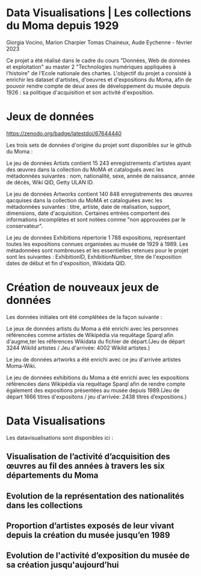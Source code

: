# Data Visualisations | Les collections du Moma depuis 1929

Giorgia Vocino, Marion Charpier Tomas Chaineux, Aude Eychenne - février 2023

Ce projet a été réalisé dans le cadre du cours "Données, Web de données et exploitation" au master 2 "Technologies numériques appliquées à l'histoire" de l'Ecole nationale des chartes. L'objectif du projet a consisté à enrichir les dataset d'artistes, d'oeuvres et d'expositions du Moma, afin de pouvoir rendre compte de deux axes de développement du musée depuis 1926 : sa politique d'acquisition et son activité d'exposition.

# Jeux de données 
https://zenodo.org/badge/latestdoi/67644440

Les trois sets de données d'origine du projet sont disponibles sur le github du Moma :

Le jeu de données Artists contient 15 243 enregistrements d'artistes ayant des œuvres dans la collection du MoMA et catalogués avec les métadonnées suivantes : nom, nationalité, sexe, année de naissance, année de décès, Wiki QID, Getty ULAN ID.

Le jeu de données Artworks contient 140 848 enregistrements des œuvres qacquises dans la collection du MoMA et cataloguées avec les métadonnées suivantes : titre, artiste, date de réalisation, support, dimensions, date d'acquisition. Certaines entrées comportent des informations incomplètes et sont notées comme "non approuvées par le conservateur".

Le jeu de données Exhibitions répertorie 1 788 expositions, représentant toutes les expositions connues organisées au musée de 1929 à 1989. Les métadonnées sont nombreuses et les essentielles retenues pour le projet sont les suivantes : ExhibitionID, ExhibitionNumber, titre de l'exposition dates de début et fin d'exposition,  Wikidata QID.

# Création de nouveaux jeux de données
Les données initiales ont été complétées de la façon suivante :

Le jeux de données artists du Moma a été enrichi avec les personnes référencées comme artistes de Wikipédia via requêtage Sparql afin d'augme,ter les références Wikidata du fichier de départ.(Jeu de départ 3244 WikiId artistes / Jeu d'arrivée: 4002 WikiId artistes.)

Le jeu de données artworks a été enrichi avec ce jeu d'arrivée artistes Moma-Wiki.

Le jeu de données exhibitions du Moma a été enrichi avec les expositions référencées dans Wikipédia via requêtage Sparql afin de rendre compte également des expositions présentées au musée depuis 1989.(Jeu de départ 1666 titres d'expositons / jeu d'arrivée: 2438 titres d’expositions.)
       
# Data Visualisations
Les datavisualisations sont disponibles ici :

## Visualisation de l’activité d’acquisition  des œuvres au fil des années à travers les six départements du Moma

## Evolution de la représentation des nationalités dans les collections 

## Proportion d’artistes exposés de leur vivant depuis la création du musée jusqu’en 1989

## Evolution de l'activité d’exposition du musée de sa création jusqu'aujourd’hui






